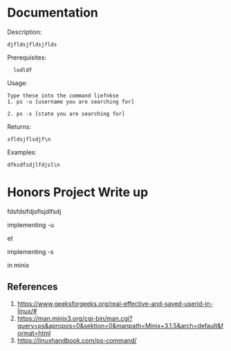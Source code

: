 # Documentation

  Description: 
  
    djfldsjfldsjflds

  Prerequisites:

      lodldf
    
  Usage:

    Type these into the command liefnkse
    1. ps -u [username you are searching for]
    
    2. ps -s [state you are searching for]

    
  Returns:
  
    sfldsjflsdjf\n


Examples:

    dfksdfsdjlfdjsl\n

    
# Honors Project Write up

fdsfdslfdjsflsjdlfsdj

implementing -u

et

implementing -s

in minix

## References
  1. https://www.geeksforgeeks.org/real-effective-and-saved-userid-in-linux/# 
  2. https://man.minix3.org/cgi-bin/man.cgi?query=ps&apropos=0&sektion=0&manpath=Minix+3.1.5&arch=default&format=html
  3. https://linuxhandbook.com/ps-command/
